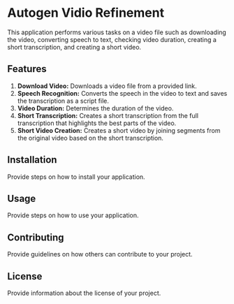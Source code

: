 # Autogen Vidio Refinement

This application performs various tasks on a video file such as downloading the video, converting speech to text, checking video duration, creating a short transcription, and creating a short video.

## Features

1. **Download Video:** Downloads a video file from a provided link.
2. **Speech Recognition:** Converts the speech in the video to text and saves the transcription as a script file.
3. **Video Duration:** Determines the duration of the video.
4. **Short Transcription:** Creates a short transcription from the full transcription that highlights the best parts of the video.
5. **Short Video Creation:** Creates a short video by joining segments from the original video based on the short transcription.

## Installation

Provide steps on how to install your application.

## Usage

Provide steps on how to use your application.

## Contributing

Provide guidelines on how others can contribute to your project.

## License

Provide information about the license of your project.
